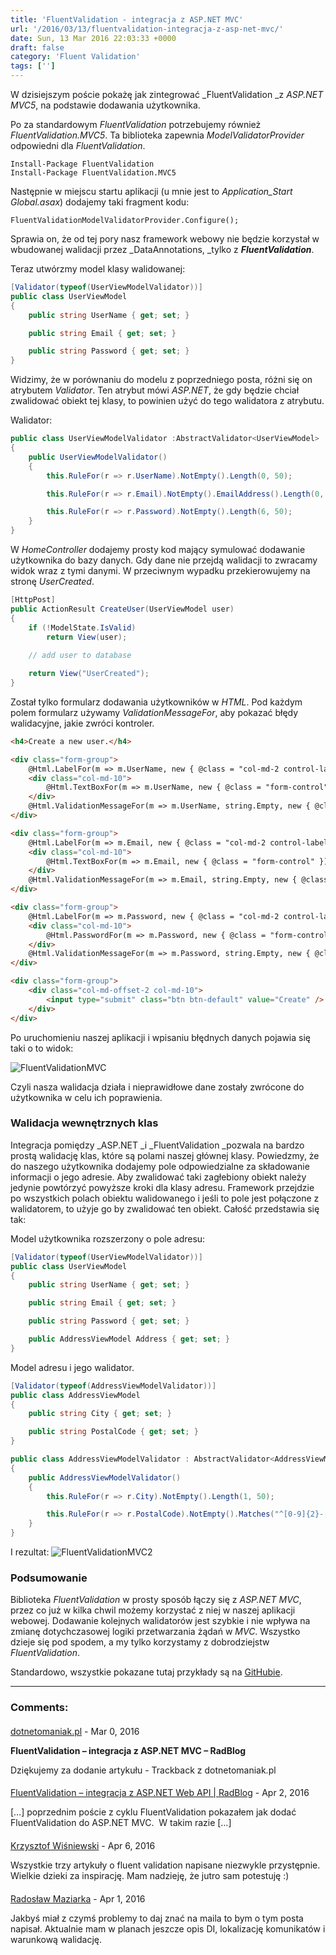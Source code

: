 ```yaml
---
title: 'FluentValidation - integracja z ASP.NET MVC'
url: '/2016/03/13/fluentvalidation-integracja-z-asp-net-mvc/'
date: Sun, 13 Mar 2016 22:03:33 +0000
draft: false
category: 'Fluent Validation'
tags: ['']
---
```


W dzisiejszym poście pokażę jak zintegrować _FluentValidation _z _ASP.NET MVC5_, na podstawie dodawania użytkownika.

Po za standardowym _FluentValidation_ potrzebujemy również _FluentValidation.MVC5_. Ta biblioteka zapewnia _ModelValidatorProvider_ odpowiedni dla _FluentValidation_.

```
Install-Package FluentValidation
Install-Package FluentValidation.MVC5
```

Następnie w miejscu startu aplikacji (u mnie jest to _Application\_Start_ _Global.asax_) dodajemy taki fragment kodu:

```
FluentValidationModelValidatorProvider.Configure();
```

Sprawia on, że od tej pory nasz framework webowy nie będzie korzystał w wbudowanej walidacji przez _DataAnnotations, _tylko z **_FluentValidation_**.

Teraz utwórzmy model klasy walidowanej:

```csharp
[Validator(typeof(UserViewModelValidator))]
public class UserViewModel
{
    public string UserName { get; set; }

    public string Email { get; set; }

    public string Password { get; set; }
}
```

Widzimy, że w porównaniu do modelu z poprzedniego posta, różni się on atrybutem _Validator_. Ten atrybut mówi _ASP.NET_, że gdy będzie chciał zwalidować obiekt tej klasy, to powinien użyć do tego walidatora z atrybutu.

Walidator:

```csharp
public class UserViewModelValidator :AbstractValidator<UserViewModel>
{
    public UserViewModelValidator()
    {
        this.RuleFor(r => r.UserName).NotEmpty().Length(0, 50);

        this.RuleFor(r => r.Email).NotEmpty().EmailAddress().Length(0, 100);

        this.RuleFor(r => r.Password).NotEmpty().Length(6, 50);
    }
}
```

W _HomeController_ dodajemy prosty kod mający symulować dodawanie użytkownika do bazy danych. Gdy dane nie przejdą walidacji to zwracamy widok wraz z tymi danymi. W przeciwnym wypadku przekierowujemy na stronę _UserCreated_.

```csharp
[HttpPost]
public ActionResult CreateUser(UserViewModel user)
{
    if (!ModelState.IsValid)
        return View(user);
            
    // add user to database

    return View("UserCreated");
}
```

Został tylko formularz dodawania użytkowników w _HTML_. Pod każdym polem formularz używamy _ValidationMessageFor_, aby pokazać błędy walidacyjne, jakie zwróci kontroler.

```html
<h4>Create a new user.</h4>

<div class="form-group">
    @Html.LabelFor(m => m.UserName, new { @class = "col-md-2 control-label" })
    <div class="col-md-10">
        @Html.TextBoxFor(m => m.UserName, new { @class = "form-control" })
    </div>
    @Html.ValidationMessageFor(m => m.UserName, string.Empty, new { @class = "text-danger" })
</div>

<div class="form-group">
    @Html.LabelFor(m => m.Email, new { @class = "col-md-2 control-label" })
    <div class="col-md-10">
        @Html.TextBoxFor(m => m.Email, new { @class = "form-control" })
    </div>
    @Html.ValidationMessageFor(m => m.Email, string.Empty, new { @class = "text-danger" })
</div>

<div class="form-group">
    @Html.LabelFor(m => m.Password, new { @class = "col-md-2 control-label" })
    <div class="col-md-10">
        @Html.PasswordFor(m => m.Password, new { @class = "form-control" })
    </div>
    @Html.ValidationMessageFor(m => m.Password, string.Empty, new { @class = "text-danger" })
</div>

<div class="form-group">
    <div class="col-md-offset-2 col-md-10">
        <input type="submit" class="btn btn-default" value="Create" />
    </div>
</div>
```

Po uruchomieniu naszej aplikacji i wpisaniu błędnych danych pojawia się taki o to widok:

![FluentValidationMVC](/images/2016/03/FluentValidationMVC.png)

Czyli nasza walidacja działa i nieprawidłowe dane zostały zwrócone do użytkownika w celu ich poprawienia.

### Walidacja wewnętrznych klas

Integracja pomiędzy _ASP.NET _i _FluentValidation _pozwala na bardzo prostą walidację klas, które są polami naszej głównej klasy. Powiedzmy, że do naszego użytkownika dodajemy pole odpowiedzialne za składowanie informacji o jego adresie. Aby zwalidować taki zagłebiony obiekt należy jedynie powtórzyć powyższe kroki dla klasy adresu. Framework przejdzie po wszystkich polach obiektu walidowanego i jeśli to pole jest połączone z walidatorem, to użyje go by zwalidować ten obiekt. Całość przedstawia się tak:

Model użytkownika rozszerzony o pole adresu:

```csharp
[Validator(typeof(UserViewModelValidator))]
public class UserViewModel
{
    public string UserName { get; set; }

    public string Email { get; set; }

    public string Password { get; set; }

    public AddressViewModel Address { get; set; }
}
```

Model adresu i jego walidator.

```csharp
[Validator(typeof(AddressViewModelValidator))]
public class AddressViewModel
{
    public string City { get; set; }

    public string PostalCode { get; set; }
}
```


```csharp
public class AddressViewModelValidator : AbstractValidator<AddressViewModel>
{
    public AddressViewModelValidator()
    {
        this.RuleFor(r => r.City).NotEmpty().Length(1, 50);

        this.RuleFor(r => r.PostalCode).NotEmpty().Matches("^[0-9]{2}-[0-9]{3}$");
    }
}
```

I rezultat:
![FluentValidationMVC2](/images/2016/03/FluentValidationMVC2.png)

### Podsumowanie

Biblioteka _FluentValidation_ w prosty sposób łączy się z _ASP.NET MVC_, przez co już w kilka chwil możemy korzystać z niej w naszej aplikacji webowej. Dodawanie kolejnych walidatorów jest szybkie i nie wpływa na zmianę dotychczasowej logiki przetwarzania żądań w _MVC_. Wszystko dzieje się pod spodem, a my tylko korzystamy z dobrodziejstw _FluentValidation_.

Standardowo, wszystkie pokazane tutaj przykłady są na [GitHubie](https://github.com/rmaziarka/FluentValidation.Examples).

---
### Comments:
#### 
[dotnetomaniak.pl](http://dotnetomaniak.pl/FluentValidation-integracja-z-ASPNET-MVC-RadBlog "") - <time datetime="2016-03-13 23:04:36">Mar 0, 2016</time>

**FluentValidation – integracja z ASP.NET MVC – RadBlog**

Dziękujemy za dodanie artykułu - Trackback z dotnetomaniak.pl
#### 
[FluentValidation – integracja z ASP.NET Web API | RadBlog](http://radblog.pl/pl/2016/04/12/fluentvalidation-integracja-z-asp-net-web-api/ "") - <time datetime="2016-04-12 21:41:10">Apr 2, 2016</time>

\[…\] poprzednim poście z cyklu FluentValidation pokazałem jak dodać FluentValidation do ASP.NET MVC.  W takim razie \[…\]
#### 
[Krzysztof Wiśniewski](http://abcdw.pl/ "kwis@abcdw.pl") - <time datetime="2016-04-16 15:44:00">Apr 6, 2016</time>

Wszystkie trzy artykuły o fluent validation napisane niezwykle przystępnie. Wielkie dzieki za inspirację. Mam nadzieję, że jutro sam potestuję :)
#### 
[Radosław Maziarka]( "maziarka.radoslaw@outlook.com") - <time datetime="2016-04-18 19:02:00">Apr 1, 2016</time>

Jakbyś miał z czymś problemy to daj znać na maila to bym o tym posta napisał. Aktualnie mam w planach jeszcze opis DI, lokalizację komunikatów i warunkową walidację.
